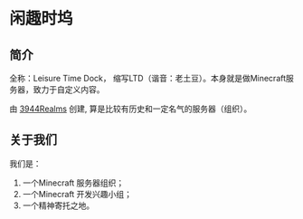 # 闲趣时坞

## 简介

全称：Leisure Time Dock， 缩写LTD（谐音：老土豆）。本身就是做Minecraft服务器，致力于自定义内容。

由 [3944Realms](https://github.com/3944Realms) 创建, 算是比较有历史和一定名气的服务器（组织）。

## 关于我们

我们是：

1. 一个Minecraft 服务器组织；
2. 一个Minecraft 开发兴趣小组；
3. 一个精神寄托之地。